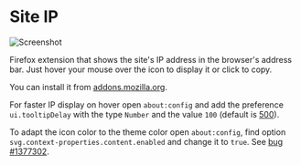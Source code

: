 # Site IP

![Screenshot](https://addons.cdn.mozilla.net/user-media/previews/full/229/229056.png)

Firefox extension that shows the site's IP address in the browser's address bar. Just hover your mouse over the icon to display it or click to copy.

You can install it from [addons.mozilla.org](https://addons.mozilla.org/firefox/addon/site-ip/).

For faster IP display on hover open `about:config` and add the preference `ui.tooltipDelay` with the type `Number` and the value `100` (default is [500](https://developer.mozilla.org/en-US/docs/Mozilla/Preferences/Preference_reference/ui.tooltipDelay)).

To adapt the icon color to the theme color open `about:config`, find option `svg.context-properties.content.enabled` and change it to `true`. See [bug #1377302](https://bugzilla.mozilla.org/show_bug.cgi?id=1377302).
